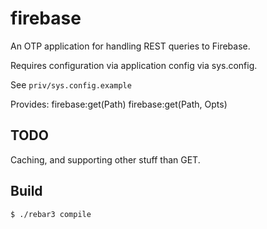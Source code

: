 firebase
=====

An OTP application for handling REST queries to Firebase.

Requires configuration via application config via sys.config.

See `priv/sys.config.example`

Provides:
firebase:get(Path)
firebase:get(Path, Opts)

TODO
----
Caching, and supporting other stuff than GET.

Build
-----

    $ ./rebar3 compile
